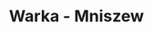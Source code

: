 ---
title: Warka - Mniszew
category: "Trasy jednodniowe"
rafting_time: 3,5
route_length: 15,6
price: 120
---
